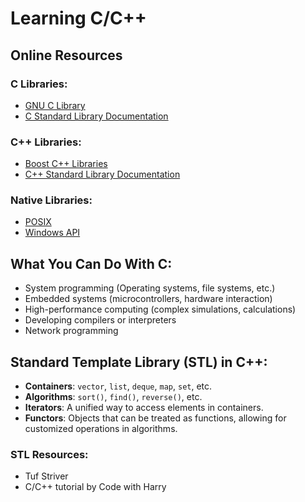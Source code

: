 # Learning C/C++

## Online Resources

### C Libraries:
- [GNU C Library](https://www.gnu.org/software/libc/)
- [C Standard Library Documentation](https://en.cppreference.com/w/c)

### C++ Libraries:
- [Boost C++ Libraries](https://www.boost.org/)
- [C++ Standard Library Documentation](https://en.cppreference.com/w/cpp)

### Native Libraries:
- [POSIX](https://en.wikipedia.org/wiki/POSIX)
- [Windows API](https://learn.microsoft.com/en-us/windows/win32/api/)

## What You Can Do With C:
- System programming (Operating systems, file systems, etc.)
- Embedded systems (microcontrollers, hardware interaction)
- High-performance computing (complex simulations, calculations)
- Developing compilers or interpreters
- Network programming

## Standard Template Library (STL) in C++:
- **Containers**: `vector`, `list`, `deque`, `map`, `set`, etc.
- **Algorithms**: `sort()`, `find()`, `reverse()`, etc.
- **Iterators**: A unified way to access elements in containers.
- **Functors**: Objects that can be treated as functions, allowing for customized operations in algorithms.

### STL Resources:
- Tuf Striver
- C/C++ tutorial by Code with Harry
